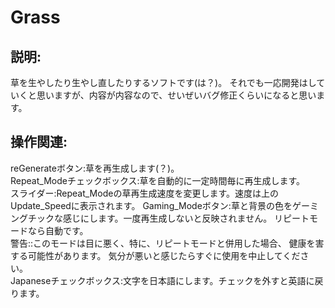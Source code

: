 
# Grass

## 説明:
草を生やしたり生やし直したりするソフトです(は？)。
それでも一応開発はしていくと思いますが、内容が内容なので、せいぜいバグ修正くらいになると思います。


## 操作関連:
reGenerateボタン:草を再生成します(？)。<br>
Repeat_Modeチェックボックス:草を自動的に一定時間毎に再生成します。<br>
スライダー:Repeat_Modeの草再生成速度を変更します。速度は上のUpdate_Speedに表示されます。
Gaming_Modeボタン:草と背景の色をゲーミングチックな感じにします。一度再生成しないと反映されません。
リピートモードなら自動です。<br>
警告::このモードは目に悪く、特に、リピートモードと併用した場合、
健康を害する可能性があります。
気分が悪いと感じたらすぐに使用を中止してください。<br>
Japaneseチェックボックス:文字を日本語にします。チェックを外すと英語に戻ります。<br>
